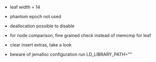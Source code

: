 * leaf width = 14
* phantom epoch not used
* deallocation possible to disable
* for node comparison, fine grained check instead of memcmp for leaf

* clear insert extras, take a look

* beware of jemalloc configuration
run LD_LIBRARY_PATH=""